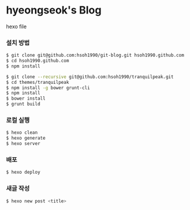 # hyeongseok's Blog
hexo file



### 설치 방법

```bash
$ git clone git@github.com:hsoh1990/git-blog.git hsoh1990.github.com
$ cd hsoh1990.github.com 
$ npm install

$ git clone --recursive git@github.com:hsoh1990/tranquilpeak.git
$ cd themes/tranquilpeak
$ npm install -g bower grunt-cli
$ npm install
$ bower install
$ grunt build
```



### 로컬 실행 

```bash
$ hexo clean
$ hexo generate
$ hexo server
```



### 배포

```bash
$ hexo deploy
```



### 새글 작성

```bash
$ hexo new post <title>
```

